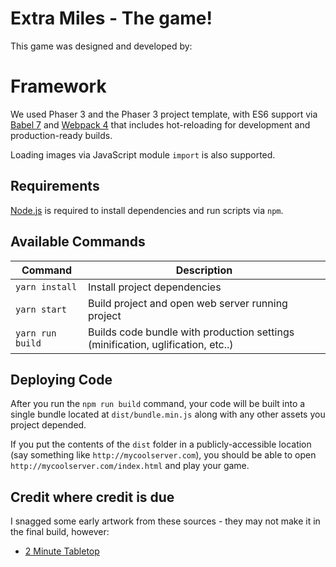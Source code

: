 # Extra Miles - The game!

This game was designed and developed by:

# Framework

We used Phaser 3 and the Phaser 3 project template, with ES6 support via [Babel 7](https://babeljs.io/) and [Webpack 4](https://webpack.js.org/)
that includes hot-reloading for development and production-ready builds.

Loading images via JavaScript module `import` is also supported.

## Requirements

[Node.js](https://nodejs.org) is required to install dependencies and run scripts via `npm`.

## Available Commands

| Command | Description |
|---------|-------------|
| `yarn install` | Install project dependencies |
| `yarn start` | Build project and open web server running project |
| `yarn run build` | Builds code bundle with production settings (minification, uglification, etc..) |

## Deploying Code
After you run the `npm run build` command, your code will be built into a single bundle located at 
`dist/bundle.min.js` along with any other assets you project depended. 

If you put the contents of the `dist` folder in a publicly-accessible location (say something like `http://mycoolserver.com`), 
you should be able to open `http://mycoolserver.com/index.html` and play your game.

## Credit where credit is due

I snagged some early artwork from these sources - they may not make it in the final build, however:

* [2 Minute Tabletop](https://2minutetabletop.com/product/bandit-camp-assets/)
